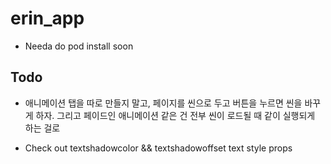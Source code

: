 # erin_app

- Needa do pod install soon

## Todo

- 애니메이션 탭을 따로 만들지 말고, 페이지를 씬으로 두고 버튼을 누르면 씬을 바꾸게 하자.
  그리고 페이드인 애니메이션 같은 건 전부 씬이 로드될 때 같이 실행되게 하는 걸로

- Check out textshadowcolor && textshadowoffset text style props
